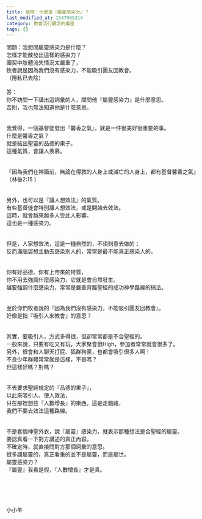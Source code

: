 ```yaml
---
title: 發問：什麼是『屬靈感染力』？
last_modified_at: 1547985314
category: 教會流行觀念的偏差
tags: []
---
```


<p>問題：我想問屬靈感染力是什麼？<br/>怎樣才能散發出這樣的感染力？ <br/>團契中肢體流失情況太嚴重了，<br/>牧者說是因為我們沒有感染力，不能吸引團友回教會。<br/>（隱私已去除）<br/><!--more--><br/>答：<br/>你不妨問一下講出這詞彙的人，問問他『屬靈感染力』是什麼意思。<br/>否則，我也無法知道他是什麼意思。<br/> <br/><br/>我覺得，一個基督徒發出『馨香之氣』，就是一件很美好很重要的事。<br/>什麼是馨香之氣？<br/>就是結出聖靈的品德的果子。<br/>這種氣質，會讓人羨慕。<br/><br/><br/>『因為我們在神面前，無論在得救的人身上或滅亡的人身上，都有基督馨香之氣』<br/>（林後2:15 ）<br/><br/><br/>另外，也可以是『讓人想效法』的氣質。<br/>有些基督徒會特別讓人想效法，或是開始去效法。<br/>這時，就會越來越多人受此人影響。<br/>這也是一種感染力。<br/><br/><br/>但是，人家想效法，這是一種自然的，不須刻意去做的；<br/>反而滿腦袋想主動去感染別人的，常常是最不能真正感染人的。<br/><br/><br/>你有好品德、你有上帝來的特質，<br/>你不用去強調什麼感染力，它就是會自然發生。<br/>越要強調什麼感染力，常常是嚴重背離聖經的成功神學路線的搞法。<br/><br/><br/>至於你們牧者說的『因為我們沒有感染力，不能吸引團友回教會』，<br/>好像是指『吸引人來教會』的意思？<br/> <br/><br/>其實，要吸引人，方式多得很，但卻常常都是不合聖經的。<br/>一般來說，只要有吃又有玩，大家聚會很High，參加者常常就會很多了。<br/>另外，很會和人聊天打屁、狐群狗黨，也都會吸引很多人啊！<br/>不良少年群體常常就是這樣，不是嗎？<br/>但這樣好嗎？對嗎？<br/><br/><br/>不去要求聖經規定的『品德的果子』，<br/>以此來吸引人、使人效法，<br/>只在那裡想些『人數增長』的東西，這是走錯路，<br/>我們不要去效法這種路線。<br/> <br/><br/>不是套個神聖外衣，說『屬靈』感染力，就表示那種想法是合聖經的屬靈。<br/>要認真看一下對方講述的真正內容。<br/>不確定時，就直接問對方那個詞彙的意思。<br/>很多講屬靈的，真正看重的並不是屬靈，而是屬世。<br/>屬靈感染力？<br/>『屬靈』我看是假，『人數增長』才是真。<br/><br/><br/><br/><br/><br/>小小羊<br/><br/><br/><br/><br/>
</p>